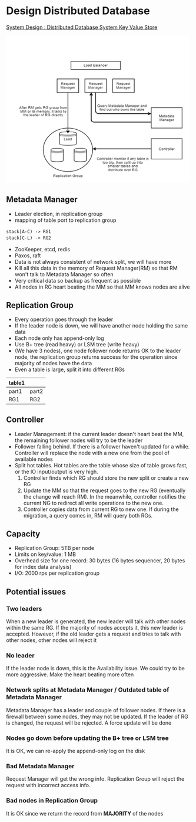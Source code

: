 # Design Distributed Database

[System Design : Distributed Database System Key Value Store](https://www.youtube.com/watch?v=rnZmdmlR-2M)

<img src="distributed_db.png" alt="distributed db arch" title="distributed db arch" width="500" height="400" />

## Metadata Manager

- Leader election, in replication group
- mapping of table port to replication group

```txt
stack[A-C) -> RG1
stack[C-L) -> RG2
```

- ZooKeeper, etcd, redis
- Paxos, raft
- Data is not always consistent of network split, we will have more 
- Kill all this data in the memory of Request Manager(RM) so that RM won't talk to Metadata Manager so often
- Very critical data so backup as frequent as possible
- All nodes in RG heart beating the MM so that MM knows nodes are alive

## Replication Group

- Every operation goes through the leader
- If the leader node is down, we will have another node holding the same data
- Each node only has append-only log
- Use B+ tree (read heavy) or LSM tree (write heavy)
- (We have 3 nodes), one node follower node returns OK to the leader node, the replication group returns success for the operation since majority of nodes have the data
- Even a table is large, split it into different RGs

| table1 ||
| ---| --- |
| part1 | part2 |
| RG1 | RG2|

## Controller

- Leader Management: if the current leader doesn't heart beat the MM, the remaining follower nodes will try to be the leader
- Follower falling behind. If there is a follower haven't updated for a while. Controller will replace the node with a new one from the pool of available nodes
- Split hot tables. Hot tables are the table whose size of table grows fast, or the IO input/output is very high.
  1. Controller finds which RG should store the new split or create a new RG
  2. Update the MM so that the request goes to the new RG (eventually the change will reach RM). In the meanwhile, controller notifies the current NG to redirect all write operations to the new one.
  3. Controller copies data from current RG to new one. If during the migration, a query comes in, RM will query both RGs.

## Capacity

- Replication Group: 5TB per node
- Limits on key/value: 1 MB
- Overhead size for one record: 30 bytes (16 bytes sequencer, 20 bytes for index data analysis)
- I/O: 2000 rps per replication group

## Potential issues

### Two leaders

When a new leader is generated, the new leader will talk with other nodes within the same RG. If the majority of nodes accepts it, this new leader is accepted. However, if the old leader gets a  request and tries to talk with other nodes, other nodes will reject it

### No leader

If the leader node is down, this is the Availability issue. We could try to be more aggressive. Make the heart beating more often

### Network splits at Metadata Manager / Outdated table of Metadata Manager

Metadata Manager has a leader and couple of follower nodes. If there is a firewall between some nodes, they may not be updated. If the leader of RG is changed, the request will be rejected. A force update will be done

### Nodes go down before updating the B+ tree or LSM tree

It is OK, we can re-apply the append-only log on the disk

### Bad Metadata Manager

Request Manager will get the wrong info. Replication Group will reject the request with incorrect access info.

### Bad nodes in Replication Group

It is OK since we return the record from __MAJORITY__ of the nodes
